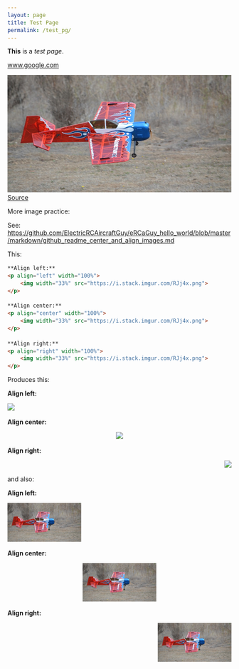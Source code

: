 ```yaml
---
layout: page
title: Test Page
permalink: /test_pg/
---
```


**This** is a _test page_.

www.google.com

![](/images/The-ABCs-of-RC-Airplane-Fuels.webp)
[Source](https://3dinsider.com/rc-airplane-fuels/)


More image practice:

See: https://github.com/ElectricRCAircraftGuy/eRCaGuy_hello_world/blob/master/markdown/github_readme_center_and_align_images.md

This:

```html
**Align left:**
<p align="left" width="100%">
    <img width="33%" src="https://i.stack.imgur.com/RJj4x.png"> 
</p>

**Align center:**
<p align="center" width="100%">
    <img width="33%" src="https://i.stack.imgur.com/RJj4x.png"> 
</p>

**Align right:**
<p align="right" width="100%">
    <img width="33%" src="https://i.stack.imgur.com/RJj4x.png"> 
</p>
```

Produces this:

**Align left:**
<p align="left" width="100%">
    <img width="33%" src="https://i.stack.imgur.com/RJj4x.png"> 
</p>

**Align center:**
<p align="center" width="100%">
    <img width="33%" src="https://i.stack.imgur.com/RJj4x.png"> 
</p>

**Align right:**
<p align="right" width="100%">
    <img width="33%" src="https://i.stack.imgur.com/RJj4x.png"> 
</p>

and also:

**Align left:**
<p align="left" width="100%">
    <img width="33%" src="/images/The-ABCs-of-RC-Airplane-Fuels.webp"> 
</p>

**Align center:**
<p align="center" width="100%">
    <img width="33%" src="/images/The-ABCs-of-RC-Airplane-Fuels.webp"> 
</p>

**Align right:**
<p align="right" width="100%">
    <img width="33%" src="/images/The-ABCs-of-RC-Airplane-Fuels.webp"> 
</p>

